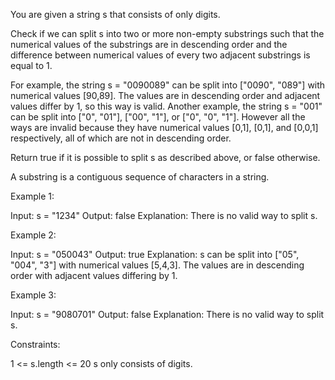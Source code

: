 You are given a string s that consists of only digits.

Check if we can split s into two or more non-empty substrings such that the
numerical values of the substrings are in descending order and the difference
between numerical values of every two adjacent substrings is equal to
1.


For example, the string s = "0090089" can be split into ["0090", "089"] with
numerical values [90,89]. The values are in descending order and adjacent
values differ by 1, so this way is valid.
Another example, the string s = "001" can be split into ["0", "01"], ["00",
"1"], or ["0", "0", "1"]. However all the ways are invalid because they have
numerical values [0,1], [0,1], and [0,0,1] respectively, all of which are not
in descending order.


Return true if it is possible to split s​​​​​​ as described above, or false
otherwise.

A substring is a contiguous sequence of characters in a string.


Example 1:


Input: s = "1234"
Output: false
Explanation: There is no valid way to split s.


Example 2:


Input: s = "050043"
Output: true
Explanation: s can be split into ["05", "004", "3"] with numerical values
[5,4,3].
The values are in descending order with adjacent values differing by 1.


Example 3:


Input: s = "9080701"
Output: false
Explanation: There is no valid way to split s.



Constraints:


1 <= s.length <= 20
s only consists of digits.




